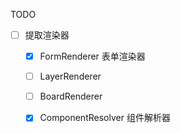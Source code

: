 TODO
- [ ] 提取渲染器
  - [x] FormRenderer 表单渲染器
  - [ ] LayerRenderer
  - [ ] BoardRenderer
  - [x] ComponentResolver 组件解析器


